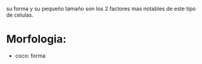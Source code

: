 su forma y su pequeño tamaño son los 2 factores mas notables de este tipo de celulas.

# Morfologia:
- coco: forma 